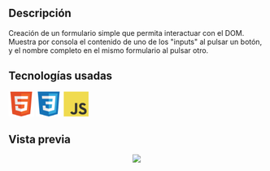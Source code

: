 ## Descripción  
Creación de un formulario simple que permita interactuar con el DOM. Muestra por consola el contenido de uno de los "inputs" al pulsar un botón, 
y el nombre completo en el mismo formulario al pulsar otro.

## Tecnologías usadas
<span>
<img src="https://github.com/devicons/devicon/blob/master/icons/html5/html5-original.svg" alt="html5" width="50" height="50"/>
<img src="https://github.com/devicons/devicon/blob/master/icons/css3/css3-original.svg" alt="css3" width="50" height="50"/>
<img src="https://github.com/devicons/devicon/blob/master/icons/javascript/javascript-original.svg" alt="css3" width="50" height="50"/>
</span>

## Vista previa
<p align="center">
<img src="https://user-images.githubusercontent.com/125128610/220326705-7495a646-749e-41d3-a7e5-dddb3bbce470.png">
</p>


